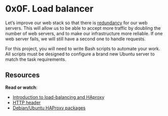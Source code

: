 <h1 class="gap">0x0F. Load balancer</h1>

<p>Let&rsquo;s improve our web stack so that there is <a href="/rltoken/QiOC_I-8BeV4aNExIucC9Q" title="redundancy" target="_blank">redundancy</a> for our web servers. This will allow us to be able to accept more traffic by doubling the number of web servers, and to make our infrastructure more reliable. If one web server fails, we will still have a second one to handle requests.</p>

<p>For this project, you will need to write Bash scripts to automate your work. All scripts must be designed to configure a brand new Ubuntu server to match the task requirements.</p>

<h2>Resources</h2>

<p><strong>Read or watch</strong>:</p>

<ul>
<li><a href="https://www.digitalocean.com/community/tutorials/an-introduction-to-haproxy-and-load-balancing-concepts" title="Introduction to load-balancing and HAproxy" target="_blank">Introduction to load-balancing and HAproxy</a> </li>
<li><a href="https://www.techopedia.com/definition/27178/http-header" title="HTTP header" target="_blank">HTTP header</a> </li>
<li><a href="https://haproxy.debian.net/" title="Debian/Ubuntu HAProxy packages" target="_blank">Debian/Ubuntu HAProxy packages</a></li>
</ul>
